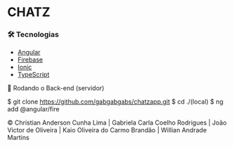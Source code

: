 # CHATZ

### 🛠 Tecnologias

-   [Angular](https://angular.io/)
-   [Firebase](https://firebase.google.com/)
-   [Ionic](https://ionicframework.com/)
-   [TypeScript](https://www.typescriptlang.org/)

🎲 Rodando o Back-end (servidor)

$ git clone <https://github.com/gabgabgabs/chatzapp.git>
$ cd ./(local)
\$ ng add @angular/fire

© Christian Anderson Cunha Lima | Gabriela Carla Coelho
Rodrigues | João Victor de Oliveira | Kaio Oliveira do Carmo
Brandão | Willian Andrade Martins
